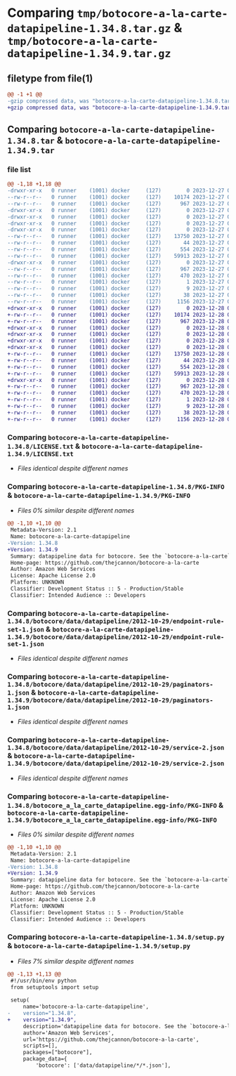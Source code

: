 # Comparing `tmp/botocore-a-la-carte-datapipeline-1.34.8.tar.gz` & `tmp/botocore-a-la-carte-datapipeline-1.34.9.tar.gz`

## filetype from file(1)

```diff
@@ -1 +1 @@
-gzip compressed data, was "botocore-a-la-carte-datapipeline-1.34.8.tar", last modified: Wed Dec 27 01:06:39 2023, max compression
+gzip compressed data, was "botocore-a-la-carte-datapipeline-1.34.9.tar", last modified: Thu Dec 28 01:06:41 2023, max compression
```

## Comparing `botocore-a-la-carte-datapipeline-1.34.8.tar` & `botocore-a-la-carte-datapipeline-1.34.9.tar`

### file list

```diff
@@ -1,18 +1,18 @@
-drwxr-xr-x   0 runner    (1001) docker     (127)        0 2023-12-27 01:06:39.631307 botocore-a-la-carte-datapipeline-1.34.8/
--rw-r--r--   0 runner    (1001) docker     (127)    10174 2023-12-27 01:06:39.000000 botocore-a-la-carte-datapipeline-1.34.8/LICENSE.txt
--rw-r--r--   0 runner    (1001) docker     (127)      967 2023-12-27 01:06:39.631307 botocore-a-la-carte-datapipeline-1.34.8/PKG-INFO
-drwxr-xr-x   0 runner    (1001) docker     (127)        0 2023-12-27 01:06:39.627307 botocore-a-la-carte-datapipeline-1.34.8/botocore/
-drwxr-xr-x   0 runner    (1001) docker     (127)        0 2023-12-27 01:06:39.627307 botocore-a-la-carte-datapipeline-1.34.8/botocore/data/
-drwxr-xr-x   0 runner    (1001) docker     (127)        0 2023-12-27 01:06:39.627307 botocore-a-la-carte-datapipeline-1.34.8/botocore/data/datapipeline/
-drwxr-xr-x   0 runner    (1001) docker     (127)        0 2023-12-27 01:06:39.627307 botocore-a-la-carte-datapipeline-1.34.8/botocore/data/datapipeline/2012-10-29/
--rw-r--r--   0 runner    (1001) docker     (127)    13750 2023-12-27 01:06:28.000000 botocore-a-la-carte-datapipeline-1.34.8/botocore/data/datapipeline/2012-10-29/endpoint-rule-set-1.json
--rw-r--r--   0 runner    (1001) docker     (127)       44 2023-12-27 01:06:28.000000 botocore-a-la-carte-datapipeline-1.34.8/botocore/data/datapipeline/2012-10-29/examples-1.json
--rw-r--r--   0 runner    (1001) docker     (127)      554 2023-12-27 01:06:28.000000 botocore-a-la-carte-datapipeline-1.34.8/botocore/data/datapipeline/2012-10-29/paginators-1.json
--rw-r--r--   0 runner    (1001) docker     (127)    59913 2023-12-27 01:06:28.000000 botocore-a-la-carte-datapipeline-1.34.8/botocore/data/datapipeline/2012-10-29/service-2.json
-drwxr-xr-x   0 runner    (1001) docker     (127)        0 2023-12-27 01:06:39.631307 botocore-a-la-carte-datapipeline-1.34.8/botocore_a_la_carte_datapipeline.egg-info/
--rw-r--r--   0 runner    (1001) docker     (127)      967 2023-12-27 01:06:39.000000 botocore-a-la-carte-datapipeline-1.34.8/botocore_a_la_carte_datapipeline.egg-info/PKG-INFO
--rw-r--r--   0 runner    (1001) docker     (127)      470 2023-12-27 01:06:39.000000 botocore-a-la-carte-datapipeline-1.34.8/botocore_a_la_carte_datapipeline.egg-info/SOURCES.txt
--rw-r--r--   0 runner    (1001) docker     (127)        1 2023-12-27 01:06:39.000000 botocore-a-la-carte-datapipeline-1.34.8/botocore_a_la_carte_datapipeline.egg-info/dependency_links.txt
--rw-r--r--   0 runner    (1001) docker     (127)        9 2023-12-27 01:06:39.000000 botocore-a-la-carte-datapipeline-1.34.8/botocore_a_la_carte_datapipeline.egg-info/top_level.txt
--rw-r--r--   0 runner    (1001) docker     (127)       38 2023-12-27 01:06:39.631307 botocore-a-la-carte-datapipeline-1.34.8/setup.cfg
--rw-r--r--   0 runner    (1001) docker     (127)     1156 2023-12-27 01:06:39.000000 botocore-a-la-carte-datapipeline-1.34.8/setup.py
+drwxr-xr-x   0 runner    (1001) docker     (127)        0 2023-12-28 01:06:41.138274 botocore-a-la-carte-datapipeline-1.34.9/
+-rw-r--r--   0 runner    (1001) docker     (127)    10174 2023-12-28 01:06:40.000000 botocore-a-la-carte-datapipeline-1.34.9/LICENSE.txt
+-rw-r--r--   0 runner    (1001) docker     (127)      967 2023-12-28 01:06:41.138274 botocore-a-la-carte-datapipeline-1.34.9/PKG-INFO
+drwxr-xr-x   0 runner    (1001) docker     (127)        0 2023-12-28 01:06:41.134274 botocore-a-la-carte-datapipeline-1.34.9/botocore/
+drwxr-xr-x   0 runner    (1001) docker     (127)        0 2023-12-28 01:06:41.134274 botocore-a-la-carte-datapipeline-1.34.9/botocore/data/
+drwxr-xr-x   0 runner    (1001) docker     (127)        0 2023-12-28 01:06:41.134274 botocore-a-la-carte-datapipeline-1.34.9/botocore/data/datapipeline/
+drwxr-xr-x   0 runner    (1001) docker     (127)        0 2023-12-28 01:06:41.138274 botocore-a-la-carte-datapipeline-1.34.9/botocore/data/datapipeline/2012-10-29/
+-rw-r--r--   0 runner    (1001) docker     (127)    13750 2023-12-28 01:06:26.000000 botocore-a-la-carte-datapipeline-1.34.9/botocore/data/datapipeline/2012-10-29/endpoint-rule-set-1.json
+-rw-r--r--   0 runner    (1001) docker     (127)       44 2023-12-28 01:06:26.000000 botocore-a-la-carte-datapipeline-1.34.9/botocore/data/datapipeline/2012-10-29/examples-1.json
+-rw-r--r--   0 runner    (1001) docker     (127)      554 2023-12-28 01:06:26.000000 botocore-a-la-carte-datapipeline-1.34.9/botocore/data/datapipeline/2012-10-29/paginators-1.json
+-rw-r--r--   0 runner    (1001) docker     (127)    59913 2023-12-28 01:06:26.000000 botocore-a-la-carte-datapipeline-1.34.9/botocore/data/datapipeline/2012-10-29/service-2.json
+drwxr-xr-x   0 runner    (1001) docker     (127)        0 2023-12-28 01:06:41.138274 botocore-a-la-carte-datapipeline-1.34.9/botocore_a_la_carte_datapipeline.egg-info/
+-rw-r--r--   0 runner    (1001) docker     (127)      967 2023-12-28 01:06:41.000000 botocore-a-la-carte-datapipeline-1.34.9/botocore_a_la_carte_datapipeline.egg-info/PKG-INFO
+-rw-r--r--   0 runner    (1001) docker     (127)      470 2023-12-28 01:06:41.000000 botocore-a-la-carte-datapipeline-1.34.9/botocore_a_la_carte_datapipeline.egg-info/SOURCES.txt
+-rw-r--r--   0 runner    (1001) docker     (127)        1 2023-12-28 01:06:41.000000 botocore-a-la-carte-datapipeline-1.34.9/botocore_a_la_carte_datapipeline.egg-info/dependency_links.txt
+-rw-r--r--   0 runner    (1001) docker     (127)        9 2023-12-28 01:06:41.000000 botocore-a-la-carte-datapipeline-1.34.9/botocore_a_la_carte_datapipeline.egg-info/top_level.txt
+-rw-r--r--   0 runner    (1001) docker     (127)       38 2023-12-28 01:06:41.138274 botocore-a-la-carte-datapipeline-1.34.9/setup.cfg
+-rw-r--r--   0 runner    (1001) docker     (127)     1156 2023-12-28 01:06:40.000000 botocore-a-la-carte-datapipeline-1.34.9/setup.py
```

### Comparing `botocore-a-la-carte-datapipeline-1.34.8/LICENSE.txt` & `botocore-a-la-carte-datapipeline-1.34.9/LICENSE.txt`

 * *Files identical despite different names*

### Comparing `botocore-a-la-carte-datapipeline-1.34.8/PKG-INFO` & `botocore-a-la-carte-datapipeline-1.34.9/PKG-INFO`

 * *Files 0% similar despite different names*

```diff
@@ -1,10 +1,10 @@
 Metadata-Version: 2.1
 Name: botocore-a-la-carte-datapipeline
-Version: 1.34.8
+Version: 1.34.9
 Summary: datapipeline data for botocore. See the `botocore-a-la-carte` package for more info.
 Home-page: https://github.com/thejcannon/botocore-a-la-carte
 Author: Amazon Web Services
 License: Apache License 2.0
 Platform: UNKNOWN
 Classifier: Development Status :: 5 - Production/Stable
 Classifier: Intended Audience :: Developers
```

### Comparing `botocore-a-la-carte-datapipeline-1.34.8/botocore/data/datapipeline/2012-10-29/endpoint-rule-set-1.json` & `botocore-a-la-carte-datapipeline-1.34.9/botocore/data/datapipeline/2012-10-29/endpoint-rule-set-1.json`

 * *Files identical despite different names*

### Comparing `botocore-a-la-carte-datapipeline-1.34.8/botocore/data/datapipeline/2012-10-29/paginators-1.json` & `botocore-a-la-carte-datapipeline-1.34.9/botocore/data/datapipeline/2012-10-29/paginators-1.json`

 * *Files identical despite different names*

### Comparing `botocore-a-la-carte-datapipeline-1.34.8/botocore/data/datapipeline/2012-10-29/service-2.json` & `botocore-a-la-carte-datapipeline-1.34.9/botocore/data/datapipeline/2012-10-29/service-2.json`

 * *Files identical despite different names*

### Comparing `botocore-a-la-carte-datapipeline-1.34.8/botocore_a_la_carte_datapipeline.egg-info/PKG-INFO` & `botocore-a-la-carte-datapipeline-1.34.9/botocore_a_la_carte_datapipeline.egg-info/PKG-INFO`

 * *Files 0% similar despite different names*

```diff
@@ -1,10 +1,10 @@
 Metadata-Version: 2.1
 Name: botocore-a-la-carte-datapipeline
-Version: 1.34.8
+Version: 1.34.9
 Summary: datapipeline data for botocore. See the `botocore-a-la-carte` package for more info.
 Home-page: https://github.com/thejcannon/botocore-a-la-carte
 Author: Amazon Web Services
 License: Apache License 2.0
 Platform: UNKNOWN
 Classifier: Development Status :: 5 - Production/Stable
 Classifier: Intended Audience :: Developers
```

### Comparing `botocore-a-la-carte-datapipeline-1.34.8/setup.py` & `botocore-a-la-carte-datapipeline-1.34.9/setup.py`

 * *Files 7% similar despite different names*

```diff
@@ -1,13 +1,13 @@
 #!/usr/bin/env python
 from setuptools import setup
 
 setup(
     name='botocore-a-la-carte-datapipeline',
-    version="1.34.8",
+    version="1.34.9",
     description='datapipeline data for botocore. See the `botocore-a-la-carte` package for more info.',
     author='Amazon Web Services',
     url='https://github.com/thejcannon/botocore-a-la-carte',
     scripts=[],
     packages=["botocore"],
     package_data={
         'botocore': ['data/datapipeline/*/*.json'],
```

